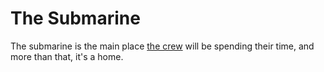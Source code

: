 # The Submarine
The submarine is the main place [the crew](../crew/abstract.md) will be spending their time, and more than that, it's a home.